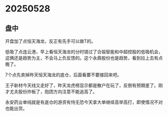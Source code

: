 # 20250528

## 盘中

开盘加了点恒天海龙，反正有先手可以做T的。

低吸了点连云港，早上看恒天海龙的分时错过了合锻智能和中超控股的低吸机会，这俩还是趋势为主，不会马上负反馈的。这个永鼎股份也是趋势，看到拉上去有点晚了。

7个点先卖掉昨天恒天海龙的底仓，后面看要不要接回来吧。

王子新材今天线又走好了，昨天龙虎榜显示都是散户在玩了，反倒有预期差了。刚才尤夫股份炸板了，抱团方向注意不能追高了。

永安药业单纯就是有底仓的游资有恃无恐今天拿大单继续高举高打，即使情况不对也能出货。
